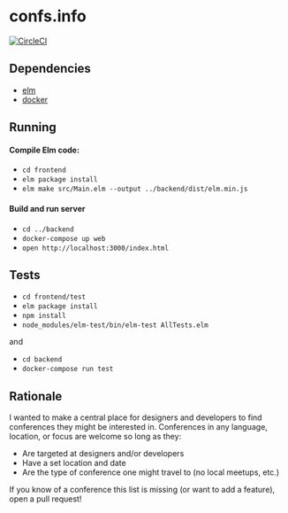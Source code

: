# confs.info

[![CircleCI](https://circleci.com/gh/robertjlooby/confsinfo/tree/master.svg?style=svg)](https://circleci.com/gh/robertjlooby/confsinfo/tree/master)

## Dependencies

- [elm](https://guide.elm-lang.org/install.html)
- [docker](https://www.docker.com/products/overview)

## Running

#### Compile Elm code:
- `cd frontend`
- `elm package install`
- `elm make src/Main.elm --output ../backend/dist/elm.min.js`

#### Build and run server
- `cd ../backend`
- `docker-compose up web`
- `open http://localhost:3000/index.html`

## Tests

- `cd frontend/test`
- `elm package install`
- `npm install`
- `node_modules/elm-test/bin/elm-test AllTests.elm`

and

- `cd backend`
- `docker-compose run test`

## Rationale

I wanted to make a central place for designers and developers to find
conferences they might be interested in. Conferences in any language, location,
or focus are welcome so long as they:

- Are targeted at designers and/or developers
- Have a set location and date
- Are the type of conference one might travel to (no local meetups, etc.)

If you know of a conference this list is missing (or want to add a feature), open a pull request!
